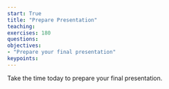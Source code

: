 ```yaml
---
start: True
title: "Prepare Presentation"
teaching: 
exercises: 180
questions:
objectives:
- "Prepare your final presentation"
keypoints:
---
```


Take the time today to prepare your final presentation.
